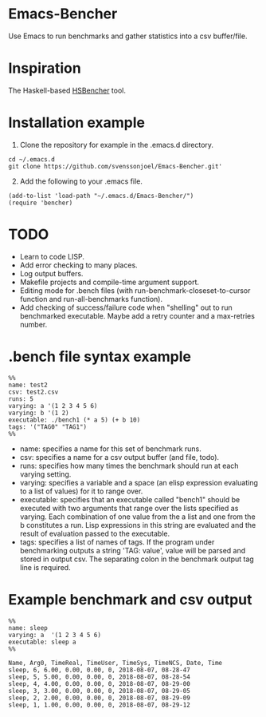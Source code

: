 # Emacs-Bencher
Use Emacs to run benchmarks and gather statistics into a csv buffer/file. 

# Inspiration
The Haskell-based [HSBencher](https://hackage.haskell.org/package/hsbencher) tool.

# Installation example

1. Clone the repository for example in the .emacs.d directory.
```
cd ~/.emacs.d 
git clone https://github.com/svenssonjoel/Emacs-Bencher.git'
```

2. Add the following to your .emacs file.
```
(add-to-list 'load-path "~/.emacs.d/Emacs-Bencher/")
(require 'bencher)
``` 

# TODO
  * Learn to code LISP.
  * Add error checking to many places. 
  * Log output buffers.
  * Makefile projects and compile-time argument support.
  * Editing mode for .bench files (with run-benchmark-closeset-to-cursor function and run-all-benchmarks function).
  * Add checking of success/failure code when "shelling" out to run benchmarked executable. Maybe add a retry counter and a max-retries number.

# .bench file syntax example

```
%%
name: test2
csv: test2.csv
runs: 5
varying: a '(1 2 3 4 5 6)
varying: b '(1 2)
executable: ./bench1 (* a 5) (+ b 10)
tags: '("TAG0" "TAG1") 
%%
```
* name: specifies a name for this set of benchmark runs.
* csv: specifies a name for a csv output buffer (and file, todo).
* runs: specifies how many times the benchmark should run at each varying setting. 
* varying: specifies a variable and a space (an elisp expression evaluating to a list of values) for it to range over.
* executable: specifies that an executable called "bench1" should be executed with two arguments
that range over the lists specified as varying. Each combination of one value from the a list and one from the b constitutes a run. Lisp expressions in this string are evaluated and the result of evaluation passed to the executable.
* tags: specifies a list of names of tags. If the program under benchmarking outputs a string 'TAG: value', value will be parsed and stored in output csv. The separating colon in the benchmark output tag line is required. 


# Example benchmark and csv output

```
%%
name: sleep
varying: a  '(1 2 3 4 5 6)
executable: sleep a
%%
```

```
Name, Arg0, TimeReal, TimeUser, TimeSys, TimeNCS, Date, Time
sleep, 6, 6.00, 0.00, 0.00, 0, 2018-08-07, 08-28-47
sleep, 5, 5.00, 0.00, 0.00, 0, 2018-08-07, 08-28-54
sleep, 4, 4.00, 0.00, 0.00, 0, 2018-08-07, 08-29-00
sleep, 3, 3.00, 0.00, 0.00, 0, 2018-08-07, 08-29-05
sleep, 2, 2.00, 0.00, 0.00, 0, 2018-08-07, 08-29-09
sleep, 1, 1.00, 0.00, 0.00, 0, 2018-08-07, 08-29-12
```
